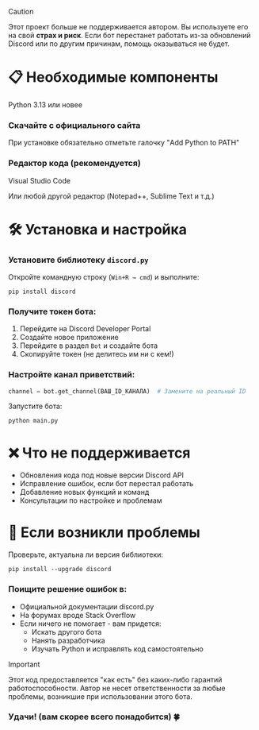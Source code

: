 > [!CAUTION]
> Этот проект больше не поддерживается автором.
> Вы используете его на свой **страх и риск**. Если бот перестанет работать из-за обновлений Discord или по другим причинам, помощь оказываться не будет.

# 📋 Необходимые компоненты
Python 3.13 или новее

### Скачайте с официального сайта

При установке обязательно отметьте галочку "Add Python to PATH"

### Редактор кода (рекомендуется)

Visual Studio Code

Или любой другой редактор (Notepad++, Sublime Text и т.д.)

# 🛠 Установка и настройка
### Установите библиотеку `discord.py`
Откройте командную строку (`Win+R → cmd`) и выполните:
```pip
pip install discord
```
### Получите токен бота:

1. Перейдите на Discord Developer Portal
2. Создайте новое приложение
3. Перейдите в раздел `Bot` и создайте бота
4. Скопируйте токен (не делитесь им ни с кем!)

### Настройте канал приветствий:

```python
channel = bot.get_channel(ВАШ_ID_КАНАЛА)  # Замените на реальный ID
```
Запустите бота:
```bash
python main.py
```
# ❌ Что не поддерживается
  - Обновления кода под новые версии Discord API
  - Исправление ошибок, если бот перестал работать
  - Добавление новых функций и команд
  - Консультации по настройке и проблемам

# 🔧 Если возникли проблемы
Проверьте, актуальна ли версия библиотеки:

```pip
pip install --upgrade discord
```
### Поищите решение ошибок в:
  - Официальной документации discord.py
  - На форумах вроде Stack Overflow
  - Если ничего не помогает - вам придется:
      - Искать другого бота
      - Нанять разработчика
      - Изучать Python и исправлять код самостоятельно

> [!IMPORTANT]
> Этот код предоставляется "как есть" без каких-либо гарантий работоспособности. Автор не несет ответственности за любые проблемы, возникшие при использовании этого бота.

### Удачи! (вам скорее всего понадобится) 🍀
